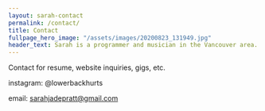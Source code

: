 ```yaml
---
layout: sarah-contact
permalink: /contact/
title: Contact
fullpage_hero_image: "/assets/images/20200823_131949.jpg"
header_text: Sarah is a programmer and musician in the Vancouver area.
---
```

Contact for resume, website inquiries, gigs, etc.

instagram: @lowerbackhurts


email: sarahjadepratt@gmail.com


